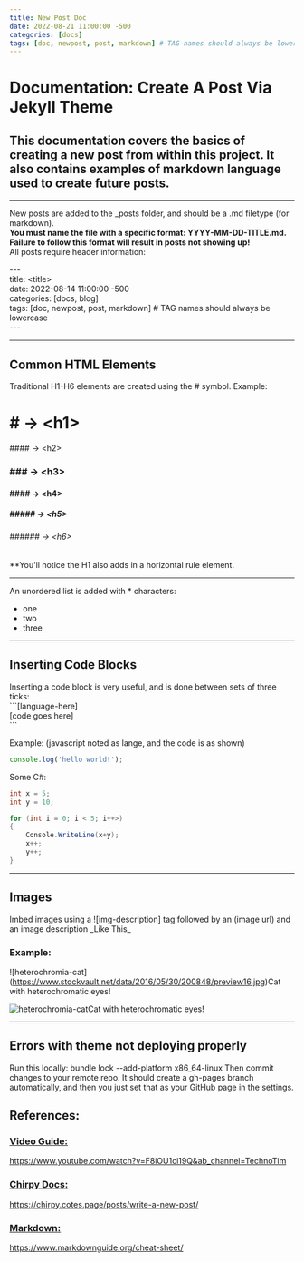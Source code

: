 ```yaml
---
title: New Post Doc
date: 2022-08-21 11:00:00 -500  
categories: [docs]
tags: [doc, newpost, post, markdown] # TAG names should always be lowercase
---
```


# Documentation: Create A Post Via Jekyll Theme
## This documentation covers the basics of creating a new post from within this project. It also contains examples of markdown language used to create future posts.
---
New posts are added to the _posts folder, and should be a .md filetype (for markdown). <br><strong>You must name the file with a specific format: YYYY-MM-DD-TITLE.md. Failure to follow this format will result in posts not showing up!</strong> <br> All posts require header information:

\--- \
title: \<title> \
date: 2022-08-14 11:00:00 -500 \
categories: [docs, blog] \
tags: [doc, newpost, post, markdown] # TAG names should always be lowercase \
\---

---

## Common HTML Elements
Traditional H1-H6 elements are created using the # symbol.
Example:

# \# -> \<h1>
##\## -> \<h2>
### \### -> \<h3>
#### \#### -> \<h4>
##### \##### -> \<h5>
###### \###### -> \<h6>

**You'll notice the H1 also adds in a horizontal rule element.

---

An unordered list is added with * characters:

* one
* two
* three

---

## Inserting Code Blocks
Inserting a code block is very useful, and is done between sets of three ticks:
<br>
\```[language-here] <br>
[code goes here] <br>
\``` <br>

Example: (javascript noted as lange, and the code is as shown)
```javascript
console.log('hello world!');
```
 
Some C#:
```c#
int x = 5;
int y = 10;

for (int i = 0; i < 5; i++>)
{
    Console.WriteLine(x+y);
    x++;
    y++;
}
```
---
 
## Images
 
Imbed images using a ![img-description] tag followed by an (image url) and an image description \_Like This_ <br>
### Example:

\!\[heterochromia-cat](https://www.stockvault.net/data/2016/05/30/200848/preview16.jpg)Cat with heterochromatic eyes!

![heterochromia-cat](https://www.stockvault.net/data/2016/05/30/200848/preview16.jpg)Cat with heterochromatic eyes!

---

## Errors with theme not deploying properly
Run this locally: bundle lock --add-platform x86_64-linux
Then commit changes to your remote repo. It should create a gh-pages branch automatically, and then you just set that as your GitHub page in the settings.

## References:

### <u>Video Guide:</u>
https://www.youtube.com/watch?v=F8iOU1ci19Q&ab_channel=TechnoTim
### <u>Chirpy Docs:</u>
https://chirpy.cotes.page/posts/write-a-new-post/
### <u>Markdown:</u>
https://www.markdownguide.org/cheat-sheet/